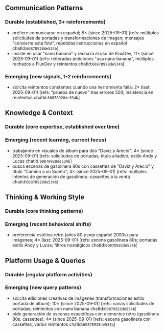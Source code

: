 ## Communication Patterns
### Durable (established, 3+ reinforcements)
- prefiere comunicarse en español; 8× (since 2025-09-01) [refs: múltiples solicitudes de portadas y transformaciones de imagen; mensajes "convierte esta foto", repetidas instrucciones en español chatId:`60878928de534b`]
- insiste en usar "nano banana" y rechaza el uso de FluxDev; 11× (since 2025-09-01) [refs: reiteradas peticiones "usa nano banana", múltiples rechazos a FluxDev y reintentos chatId:`60878928de534b`]

### Emerging (new signals, 1-2 reinforcements)
- solicita reintentos constantes cuando una herramienta falla; 2× (last: 2025-09-01) [refs: "prueba de nuevo" tras errores 500; insistencia en reintentos chatId:`60878928de534b`]

## Knowledge & Context
### Durable (core expertise, established over time)

### Emerging (recent learning, current focus)
- trabajando en visuales de álbum para dúo "Daviz y Arecio"; 4× (since 2025-09-01) [refs: solicitudes de portadas, título añadido; estilo Andy y Lucas chatId:`60878928de534b`]
- busca escenas de gasolinera 80s con cassettes de "Daviz y Arecio" y título "Camino a un Sueño"; 4× (since 2025-09-01) [refs: múltiples intentos de generación de gasolinera; cassettes a la venta chatId:`60878928de534b`]

## Thinking & Working Style
### Durable (core thinking patterns)

### Emerging (recent behavioral shifts)
- preferencia estética retro (años 80 y pop español 2000s) para imágenes; 4× (last: 2025-09-01) [refs: escena gasolinera 80s; portadas estilo Andy y Lucas; filtros nostálgicos chatId:`60878928de534b`]

## Platform Usage & Queries
### Durable (regular platform activities)

### Emerging (new query patterns)
- solicita ediciones creativas de imágenes (transformaciones estilo portada de álbum); 10× (since 2025-09-01) [refs: varias solicitudes de portadas; reintentos con nano banana chatId:`60878928de534b`]
- pide generación de escenas específicas con elementos retro (gasolinera 80s, cassettes); 4× (since 2025-09-01) [refs: escena gasolinera con cassettes, varios reintentos chatId:`60878928de534b`]